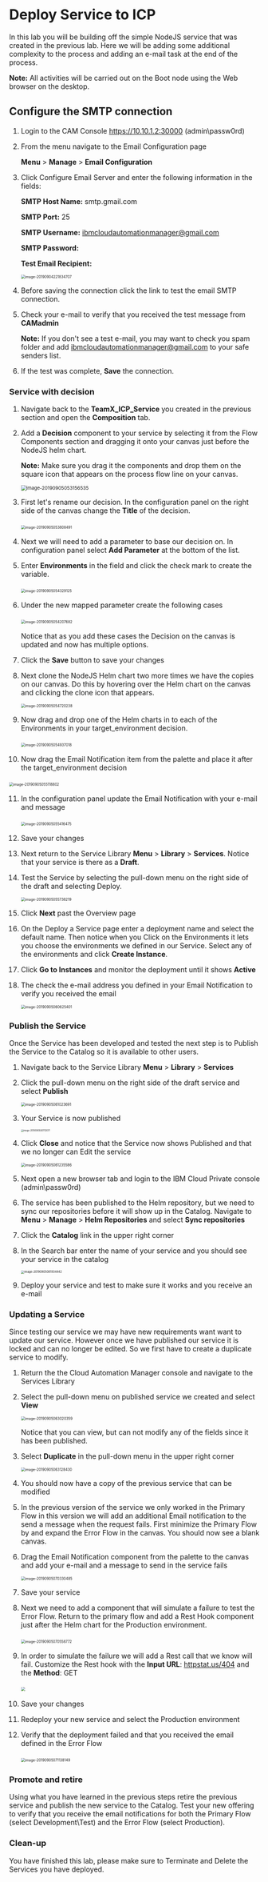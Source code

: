 # Deploy Service to ICP

In this lab you will be building off the simple NodeJS service that was created in the previous lab. Here we will be adding some additional complexity to the process and adding an e-mail task at the end of the process.

**Note:** All activities will be carried out on the Boot node using the Web browser on the desktop. 

## Configure the SMTP connection


1. Login to the CAM Console https://10.10.1.2:30000 (admin\passw0rd)

2. From the menu navigate to the Email Configuration page

   **Menu** > **Manage** > **Email Configuration**

3. Click Configure Email Server and enter the following information in the fields:

   **SMTP Host Name:** smtp.gmail.com

   **SMTP Port:** 25

   **SMTP Username:** ibmcloudautomationmanager@gmail.com

   **SMTP Password:** <will be provided separately>

   **Test Email Recipient:** <the email where you would like to receive a test messages>
   
   <img src="../images/4-3b_emailconfig.png" alt="image-20190904221834707" style="zoom:50%;" />
   
4. Before saving the connection click the link to test the email SMTP connection.

5. Check your e-mail to verify that you received the test message from **CAMadmin**

   **Note:** If you don't see a test e-mail, you may want to check you spam folder and add ibmcloudautomationmanager@gmail.com to your safe senders list.

6. If the test was complete, **Save** the connection.



### Service with decision

1. Navigate back to the **TeamX_ICP_Service** you created in the previous section and open the **Composition** tab.

2. Add a **Decision** component to your service by selecting it from the Flow Components section and dragging it onto your canvas just before the NodeJS helm chart.

   **Note:** Make sure you drag it the components and drop them on the square icon that appears on the process flow line on your canvas.

   <img src="../images/4-3b_basic_service.png" alt="image-20190905053156535" style="zoom:67%;" />

3. First let's rename our decision. In the configuration panel on the right side of the canvas change the **Title** of the decision. 

   ​	<img src="../images/4-3b_decision_title.png" alt="image-20190905053808491" style="zoom:50%;" />

4. Next we will need to add a parameter to base our decision on. In configuration panel select **Add Parameter** at the bottom of the list.

5. Enter **Environments** in the field and click the check mark to create the variable.

   ​	<img src="../images/4-3b_mapped_parameter.png" alt="image-20190905054329125" style="zoom:50%;" />	

6. Under the new mapped parameter create the following cases

   ​	<img src="../images/4-3b_environment_decision.png" alt="image-20190905054207682" style="zoom:50%;" />

   Notice that as you add these cases the Decision on the canvas is updated and now has multiple options.

7. Click the **Save** button to save your changes

8. Next clone the NodeJS Helm chart two more times we have the copies on our canvas. Do this by hovering over the Helm chart on the canvas and clicking the clone icon that appears.

   <img src="../images/4-3b_cloned_helm.png" alt="image-20190905054720238" style="zoom:50%;" />	

9. Now drag and drop one of the Helm charts in to each of the Environments in your target_environment decision.

   ​	<img src="../images/4-3b_base_decision.png" alt="image-20190905054937018" style="zoom:50%;" />

10. Now drag the Email Notification item from the palette and place it after the target_environment decision

   ​	<img src="../images/4-3b_decision_email.png" alt="image-20190905055118802" style="zoom:50%;" />

11. In the configuration panel update the Email Notification with your e-mail and message

    ​	<img src="../images/4-3b_email_config.png" alt="image-20190905055416475" style="zoom:50%;" />

12. Save your changes

13. Next return to the Service Library **Menu** > **Library** > **Services**. Notice that your service is there as a **Draft**.

14. Test the Service by selecting the pull-down menu on the right side of the draft and selecting Deploy.

    <img src="../images/4-3b_deploy_service.png" alt="image-20190905055738219" style="zoom:50%;" />		

15. Click **Next** past the Overview page

16. On the Deploy a Service page enter a deployment name and select the default name. Then notice when you Click on the Environments it lets you choose the environments we defined in our Service. Select any of the environments and click **Create Instance**.

17. Click **Go to Instances** and monitor the deployment until it shows **Active**

18. The check the e-mail address you defined in your Email Notification to verify you received the email

    <img src="../images/4-3b_success_email.png" alt="image-20190905060625401" style="zoom:50%;" />	



### Publish the Service

Once the Service has been developed and tested the next step is to Publish the Service to the Catalog so it is available to other users.

1. Navigate back to the Service Library **Menu** > **Library** > **Services**
2. Click the pull-down menu on the right side of the draft service and select **Publish**

   <img src="../images/4-3b_publish_service.png" alt="image-20190905061023691" style="zoom:50%;" />

3. Your Service is now published

   <img src="../images/4-3b_success_publish.png" alt="image-20190905061112071" style="zoom:30%;" />	
4. Click **Close** and notice that the Service now shows Published and that we no longer can Edit the service

   <img src="../images/4-3b_no_edit.png" alt="image-20190905061235586" style="zoom:50%;" />

5. Next open a new browser tab and login to the IBM Cloud Private console (admin\passw0rd)

6. The service has been published to the Helm repository, but we need to sync our repositories before it will show up in the Catalog. Navigate to **Menu** > **Manage** > **Helm Repositories** and select **Sync repositories**

7. Click the **Catalog** link in the upper right corner

8. In the Search bar enter the name of your service and you should see your service in the catalog

   <img src="../images/4-3b_service_catalog.png" alt="image-20190905061934442" style="zoom:40%;" />	

9. Deploy your service and test to make sure it works and you receive an e-mail



### Updating a Service

Since testing our service we may have new requirements want want to update our service. However once we have published our service it is locked and can no longer be edited. So we first have to create a duplicate service to modify.

1. Return the the Cloud Automation Manager console and navigate to the Services Library

2. Select the pull-down menu on published service we created and select **View**

   <img src="../images/4-3b_view_service.png" alt="image-20190905063020359" style="zoom:50%;" />

   Notice that you can view, but can not modify any of the fields since it has been published.

3. Select **Duplicate** in the pull-down menu in the upper right corner

   <img src="../images/4-3b_duplicate_service.png" alt="image-20190905063128430" style="zoom:50%;" />	

4. You should now have a copy of the previous service that can be modified

5. In the previous version of the service we only worked in the Primary Flow in this version we will add an additional Email notification to the send a message when the request fails. First minimize the Primary Flow by and expand the Error Flow in the canvas. You should now see a blank canvas.

6. Drag the Email Notification component from the palette to the canvas and add your e-mail and a message to send in the service fails

   <img src="../images/4-3b_error_email.png" alt="image-20190905070330485" style="zoom:50%;" />	

8. Save your service

9. Next we need to add a component that will simulate a failure to test the Error Flow. Return to the primary flow and add a Rest Hook component just after the Helm chart for the Production environment.

   ​	<img src="../images/4-3b_404_resthook.png" alt="image-20190905070558772" style="zoom:50%;" />

10. In order to simulate the failure we will add a Rest call that we know will fail. Customize the Rest hook with the **Input URL**: [httpstat.us/404](https://httpstat.us/404) and the **Method**: GET

    ​	<img src="../images/4-3b_404_rest_config.png" style="zoom:50%;" />

11. Save your changes

12. Redeploy your new service and select the Production environment

13. Verify that the deployment failed and that you received the email defined in the Error Flow

    ​	<img src="../images/4-3b_error_email_received.png" alt="image-20190905071138149" style="zoom:50%;" />



### Promote and retire

Using what you have learned in the previous steps retire the previous service and publish the new service to the Catalog. Test your new offering to verify that you receive the email notifications for both the Primary Flow (select Development\Test) and the Error Flow (select Production).



### Clean-up

You have finished this lab, please make sure to Terminate and Delete the Services you have deployed.
